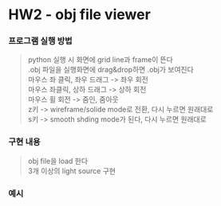 # HW2 - obj file viewer


### 프로그램 실행 방법
> python 실행 시 화면에 grid line과 frame이 뜬다  
> .obj 파일을 실행화면에 drag&drop하면 .obj가 보여진다  
> 마우스 좌 클릭, 좌우 드래그 -> 좌우 회전  
> 마우스 좌클릭, 상하 드래그 -> 상하 회전  
> 마우스 휠 회전 -> 줌인, 줌아웃  
> z키 -> wireframe/solide mode로 전환, 다시 누르면 원래대로  
> s키 -> smooth shding mode가 된다, 다시 누르면 원래대로  


### 구현 내용
> obj file을 load 한다  
> 3개 이상의 light source 구현


### 예시

